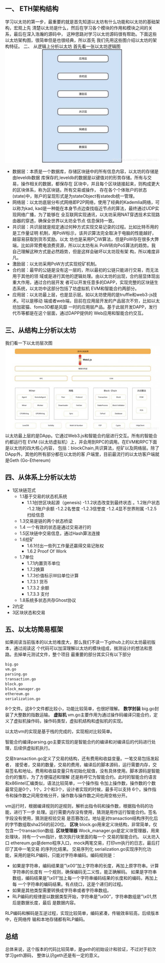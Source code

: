 ﻿---
sort: 22
---
## 一、	ETH架构结构
学习以太坊的第一步，最重要的就是首先知道以太坊有什么功能和以太坊的基础架构，宏观上先 清楚以太坊是什么，然后在学习各个模块的作用和模块之间的关系，最后在深入浩瀚的源码中， 这种思路对学习以太坊源码很有帮助。下面这些以太坊架构图，很简单但是也很经典，所以首先 我们先用这些图介绍以太坊的架构特征。
二、	从逻辑上分析以太坊
首先看一张以太坊逻辑图
![在这里插入图片描述](https://raw.githubusercontent.com/Allen-ZhangM/Allen-ZhangM.github.io/master/img/posts/%E4%BB%A5%E5%A4%AA%E5%9D%8A%E7%BB%93%E6%9E%84.png)
- 数据层：本质是一个数据库，存储区块链中的所有信息内容，以太坊的存储是由leveldb数据 库保存的,leveldb的数据是以键值对的形势存储。所有与交易，操作相关的数据，都保存在 区块中，并且每个区块链接起来，则构成更大的区块体系，称为区块链。所有交易或操作， 存在各个个体账户的状态(state)中，账户的呈现形式是为stateObject有statedb统一管理。
- 网络层：以太坊底层分布式网络即P2P网络，使用了经典的Kademlia网络，可以称为kad, kad是一种能在本身节点边查找临近节点的算法，最终通过UDP实现网络广播，为了能够在 全互联网实现通讯，以太坊采用NAT穿透技术实现路由器的穿透，确保全世界以太坊全节点 信息保持一致。
- 共识层：共识层就是规定通过何种方式实现交易记录的过程。比如比特币用的是工作量证明 机制，用PoW标示，该共识算法完全取决于电脑的性能越好，越容易获取到货币奖励。以太 坊也是采用P〇W算法，但是PoW存在很多大弊端，比如非常费电浪费资源，所以以太坊有从 PoW转向PoS算法的趋势。我自己理解这种方式是必然趋势，但是这样会破坏以太坊现有架 构，所以难度非凡。
- 激励层：以太坊采用PoW方式实现挖矿机制。
- 合约层：最早的公链是没有这一层的，所以最初的公链只能进行交易，而无法用于其他的领 域或是进行其他的逻辑处理。由以太坊的出现，合约层显体现出重大作用，通过合约层开发 者可以开发任意多的DAPP，实现完整的区块链生态系统，以太坊中这部分包括了坊虚拟机 EVM和智能合约两部分。
- 应用层：以太坊最上层，也是显示层。如以太坊使用的是truffle和web3-js技术。可以是移动 端或者web端，目前在应用层开发的产品层次不穷，比如以太坊加密猫、fomo3D都是风靡 一时的应用层产品。基于此层开发DAPP，发行代币等都是在这个层面，通过DAPP提供的 Web应用和智能合约交互。
## 三、从结构上分析以太坊
我们看一下以太坊层次图
![在这里插入图片描述](https://raw.githubusercontent.com/Allen-ZhangM/Allen-ZhangM.github.io/master/img/posts/%E4%BB%A5%E5%A4%AA%E5%9D%8A%E5%B1%82%E6%AC%A1.png)
以太坊最上层的是DApp。它通过Web3.js和智能合约层进行交互。所有的智能合约都运行在 EVM (以太坊虚拟机）上，并会用到RPC的调用。在EVM和RPC下面是以太坊的四大核心内容， 包括：blockChain,共识算法，挖矿以及网络层。除了DApp外，其他的所有部分都在以太坊的客 户端里，目前最流行的以太坊客户端就是Geth (Go-Ethereum)
## 四、从体系上分析以太坊
-  1区块链范式
	- 1.1基于交易的状态机系统
		- 1.1.1创世区块起源（genesis)
		-1.1.2状态改变到最终状态 。1.2账户状态
		-1.2.1账户余额
		-1.2.2名誉度
		-1.2.3信誉度
		-1.2.4显不世界附属
		-1.2.5扫绘信息
	- 1.3交易是链的两个状态桥梁 
	- 1.4 一个有效的状态是通过交易进行的 
	- 1.5区块链中交易信息，通过Hash算法连接 
	- 1.6挖矿
		- 1.6.1付出一些列工作量还蠃得交易记账权
		- 1.6.2 Proof Of Work
	- 1.7单位
		- 1.7.1内置货币单位
		- 1.7.2换算
		- 1.7.3价值标示W曰单位计算
		- 1.7.3.1 货币
		- 1.7.3.2 余额
		- 1.7.3.3 支付
	- 1.8系统多状态共存Ghost协议
- 2约定
- 3区块状态和交易
## 五、以太坊简易框架 
如果阅读当前版本的以太坊难度大，那么我们不读一下github上的以太坊最初版本，通过阅读这 个代码可以加深理解以太坊的模块组成，揣测设计的想法和思路。去掉单元测试文件，整个项目 最重要的部分其实只有以下部分

    big.go
    vm.go
    parsing.go
    transaction.go
    block.go
    block_manager.go
    ethereum.go
    serialization.go

8个文件。这8个文件都比较小，功能比较简单，也很好理解。
**数学封装**
big.go封装了大整数的指数运输。
**虚拟机**
vm.go主要作用为通过操作码编译只能合约，定义了虚拟机操作码，操作码类型，虚拟机结构和虚拟机的实现。

以太坊vm的实现是基于栈的完成的，实现相对比较简单。

智能合约编译parsing.go主要实现的是智能合约的编译和对编译后的代码进行处理，后续供虚拟机执行。

交易transaction.go定义了交易的结构，还有费用和收益变量。一笔交易包括发起者， 接受者，交易的数量，交易的费用，编译后的脚本源码，运行需要内存，交易签名和地址。费用和收益变量只有初始化赋值，没有具体使用。脚本源码是智能合约的雏形，为了方便描述和理解 还是称呼它为智能合约。此时的智能合约语言和x86intel汇编类似，语法比较简单，一个操作指 令加上操作数，操作数的个数最常见是0个，1个，2个和3个，设计者实现的时候，最多可以支持 6个。操作指令和操作数之间用空格分开，操作数与操作数之间也用空格分开。

vm运行时，根据编译规则的逆规则，解析出指令码和操作数，根据指令码的功能，进行下一步 处理。运行需要内存没有使用，猜测是用作运行智能合约。签名字段没有使用，猜测是校验交易 是否篡改过。地址是对transaction结构序列化后的字节数组取sha256的前20位。
**区块**
block.go用来定义块结构，非常简单，仅包含一个transaction数组.
**区块管理器**
Wock_manager.go是定义块管理器，用来处理块，持有一个vm指针，依次执行块里面的每一个 交易的智能合约。
以太坊入口 ethereum.go是demo程序入口，mock两笔交易，打印vm执行的日志，最后打印了其中一笔交易 的序列化结果。
交易序列化
serialization.go实现序列化功能，采用的是RLP编码，只能对字符串编码。编码规则是：
- 如果是字符串，编码结果是”\x00”加上字符串的长度，再加上原字符串。计算字符串的长度有 一个规则，确保编码无二义性，能正确解码。
如果是字符串数组，编码结果是”\x01”加上每一个字符串编码结果的长度和的编码，再加上每 一个字符串的编码结果。有点绕口，这是个递归的过程。
- 如果是其他类型需要转换成字符串或者字符串数组。
- RLP编码的规律是以数据类型开始，字符串是”\x00”，字符串数组是”\x01,然后是数据长度，最后 是数据内容。

RLP编码和解码是互逆过程，实现比较简单，编码紧凑，传输效率较高，后续版本中，在网络传 输和本地存储都有RLP编码。
## 总结
总体来说，这个版本的代码比较简单，是geth的初始设计和验证，不过对于初次学习geth源码， 整体认识geth还是有一定的意义。
